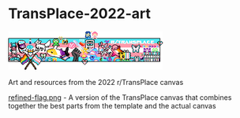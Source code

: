 # TransPlace-2022-art

![Refined flag](refined-flag.png)

Art and resources from the 2022 r/TransPlace canvas

[refined-flag.png](refined-flag.png) - A version of the TransPlace canvas that combines together the best parts from the template and the actual canvas

